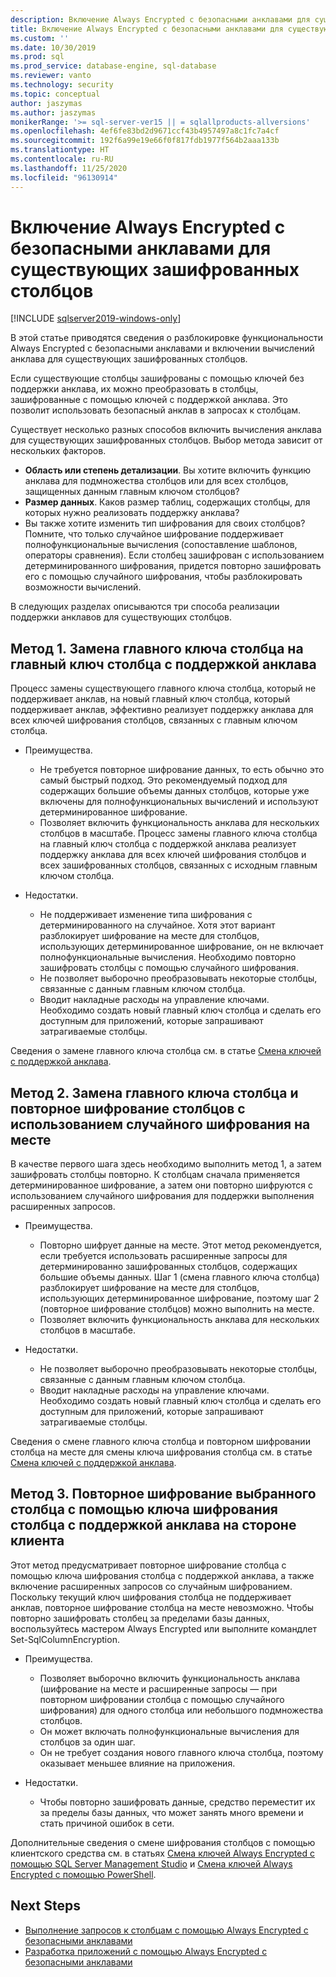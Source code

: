 ```yaml
---
description: Включение Always Encrypted с безопасными анклавами для существующих зашифрованных столбцов
title: Включение Always Encrypted с безопасными анклавами для существующих зашифрованных столбцов | Документация Майкрософт
ms.custom: ''
ms.date: 10/30/2019
ms.prod: sql
ms.prod_service: database-engine, sql-database
ms.reviewer: vanto
ms.technology: security
ms.topic: conceptual
author: jaszymas
ms.author: jaszymas
monikerRange: '>= sql-server-ver15 || = sqlallproducts-allversions'
ms.openlocfilehash: 4ef6fe83bd2d9671ccf43b4957497a8c1fc7a4cf
ms.sourcegitcommit: 192f6a99e19e66f0f817fdb1977f564b2aaa133b
ms.translationtype: HT
ms.contentlocale: ru-RU
ms.lasthandoff: 11/25/2020
ms.locfileid: "96130914"
---
```

# <a name="enable-always-encrypted-with-secure-enclaves-for-existing-encrypted-columns"></a>Включение Always Encrypted с безопасными анклавами для существующих зашифрованных столбцов 
[!INCLUDE [sqlserver2019-windows-only](../../../includes/applies-to-version/sqlserver2019-windows-only.md)]

В этой статье приводятся сведения о разблокировке функциональности Always Encrypted с безопасными анклавами и включении вычислений анклава для существующих зашифрованных столбцов.  

Если существующие столбцы зашифрованы с помощью ключей без поддержки анклава, их можно преобразовать в столбцы, зашифрованные с помощью ключей с поддержкой анклава. Это позволит использовать безопасный анклав в запросах к столбцам.

Существует несколько разных способов включить вычисления анклава для существующих зашифрованных столбцов. Выбор метода зависит от нескольких факторов.

- **Область или степень детализации**. Вы хотите включить функцию анклава для подмножества столбцов или для всех столбцов, защищенных данным главным ключом столбцов?
- **Размер данных**. Каков размер таблиц, содержащих столбцы, для которых нужно реализовать поддержку анклава?
- Вы также хотите изменить тип шифрования для своих столбцов? Помните, что только случайное шифрование поддерживает полнофункциональные вычисления (сопоставление шаблонов, операторы сравнения). Если столбец зашифрован с использованием детерминированного шифрования, придется повторно зашифровать его с помощью случайного шифрования, чтобы разблокировать возможности вычислений.

В следующих разделах описываются три способа реализации поддержки анклавов для существующих столбцов.

## <a name="method-1-rotate-the-column-master-key-to-replace-it-with-an-enclave-enabled-column-master-key"></a>Метод 1. Замена главного ключа столбца на главный ключ столбца с поддержкой анклава
Процесс замены существующего главного ключа столбца, который не поддерживает анклав, на новый главный ключ столбца, который поддерживает анклав, эффективно реализует поддержку анклава для всех ключей шифрования столбцов, связанных с главным ключом столбца.

- Преимущества.
  - Не требуется повторное шифрование данных, то есть обычно это самый быстрый подход. Это рекомендуемый подход для содержащих большие объемы данных столбцов, которые уже включены для полнофункциональных вычислений и используют детерминированное шифрование.
  - Позволяет включить функциональность анклава для нескольких столбцов в масштабе. Процесс замены главного ключа столбца на главный ключ столбца с поддержкой анклава реализует поддержку анклава для всех ключей шифрования столбцов и всех зашифрованных столбцов, связанных с исходным главным ключом столбца.
  
- Недостатки.
  - Не поддерживает изменение типа шифрования с детерминированного на случайное. Хотя этот вариант разблокирует шифрование на месте для столбцов, использующих детерминированное шифрование, он не включает полнофункциональные вычисления. Необходимо повторно зашифровать столбцы с помощью случайного шифрования.
  - Не позволяет выборочно преобразовывать некоторые столбцы, связанные с данным главным ключом столбца.
  - Вводит накладные расходы на управление ключами. Необходимо создать новый главный ключ столбца и сделать его доступным для приложений, которые запрашивают затрагиваемые столбцы.

Сведения о замене главного ключа столбца см. в статье [Смена ключей с поддержкой анклава](always-encrypted-enclaves-rotate-keys.md).

## <a name="method-2-rotate-the-column-master-key-and-re-encrypt-columns-using-randomized-encryption-in-place"></a>Метод 2. Замена главного ключа столбца и повторное шифрование столбцов с использованием случайного шифрования на месте
В качестве первого шага здесь необходимо выполнить метод 1, а затем зашифровать столбцы повторно. К столбцам сначала применяется детерминированное шифрование, а затем они повторно шифруются с использованием случайного шифрования для поддержки выполнения расширенных запросов.

- Преимущества.
  - Повторно шифрует данные на месте. Этот метод рекомендуется, если требуется использовать расширенные запросы для детерминированно зашифрованных столбцов, содержащих большие объемы данных. Шаг 1 (смена главного ключа столбца) разблокирует шифрование на месте для столбцов, использующих детерминированное шифрование, поэтому шаг 2 (повторное шифрование столбцов) можно выполнить на месте.
  - Позволяет включить функциональность анклава для нескольких столбцов в масштабе.
  
- Недостатки.
  - Не позволяет выборочно преобразовывать некоторые столбцы, связанные с данным главным ключом столбца.
  - Вводит накладные расходы на управление ключами. Необходимо создать новый главный ключ столбца и сделать его доступным для приложений, которые запрашивают затрагиваемые столбцы.

Сведения о смене главного ключа столбца и повторном шифровании столбца на месте для смены ключа шифрования столбца см. в статье [Смена ключей с поддержкой анклава](always-encrypted-enclaves-rotate-keys.md).

## <a name="method-3-re-encrypt-a-selected-column-with-an-enclave-enabled-column-encryption-key-on-the-client-side"></a>Метод 3. Повторное шифрование выбранного столбца с помощью ключа шифрования столбца с поддержкой анклава на стороне клиента
Этот метод предусматривает повторное шифрование столбца с помощью ключа шифрования столбца с поддержкой анклава, а также включение расширенных запросов со случайным шифрованием. Поскольку текущий ключ шифрования столбца не поддерживает анклав, повторное шифрование столбца на месте невозможно. Чтобы повторно зашифровать столбец за пределами базы данных, воспользуйтесь мастером Always Encrypted или выполните командлет Set-SqlColumnEncryption.

- Преимущества.
  - Позволяет выборочно включить функциональность анклава (шифрование на месте и расширенные запросы — при повторном шифровании столбца с помощью случайного шифрования) для одного столбца или небольшого подмножества столбцов.
  - Он может включать полнофункциональные вычисления для столбцов за один шаг.
  - Он не требует создания нового главного ключа столбца, поэтому оказывает меньшее влияние на приложения.
  
- Недостатки.
  - Чтобы повторно зашифровать данные, средство переместит их за пределы базы данных, что может занять много времени и стать причиной ошибок в сети.

Дополнительные сведения о смене шифрования столбцов с помощью клиентского средства см. в статьях [Смена ключей Always Encrypted с помощью SQL Server Management Studio](rotate-always-encrypted-keys-using-ssms.md) и [Смена ключей Always Encrypted с помощью PowerShell](rotate-always-encrypted-keys-using-powershell.md).

## <a name="next-steps"></a>Next Steps
- [Выполнение запросов к столбцам с помощью Always Encrypted с безопасными анклавами](always-encrypted-enclaves-query-columns.md)
- [Разработка приложений с помощью Always Encrypted с безопасными анклавами](always-encrypted-enclaves-client-development.md)
